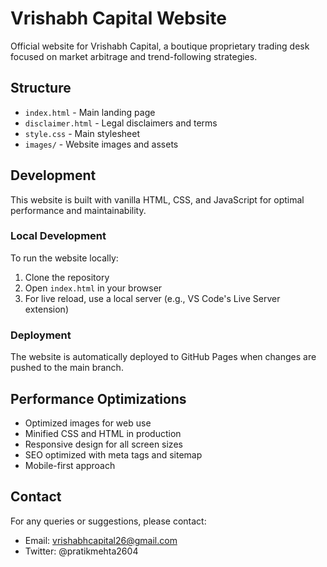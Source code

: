 # Vrishabh Capital Website

Official website for Vrishabh Capital, a boutique proprietary trading desk focused on market arbitrage and trend-following strategies.

## Structure

- `index.html` - Main landing page
- `disclaimer.html` - Legal disclaimers and terms
- `style.css` - Main stylesheet
- `images/` - Website images and assets

## Development

This website is built with vanilla HTML, CSS, and JavaScript for optimal performance and maintainability.

### Local Development

To run the website locally:
1. Clone the repository
2. Open `index.html` in your browser
3. For live reload, use a local server (e.g., VS Code's Live Server extension)

### Deployment

The website is automatically deployed to GitHub Pages when changes are pushed to the main branch.

## Performance Optimizations

- Optimized images for web use
- Minified CSS and HTML in production
- Responsive design for all screen sizes
- SEO optimized with meta tags and sitemap
- Mobile-first approach

## Contact

For any queries or suggestions, please contact:
- Email: vrishabhcapital26@gmail.com
- Twitter: @pratikmehta2604
